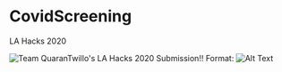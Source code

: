# CovidScreening
LA Hacks 2020

![Team QuaranTwillo's LA Hacks 2020 Submission!!](https://challengepost-s3-challengepost.netdna-ssl.com/photos/production/challenge_thumbnails/000/787/815/datas/original.png)
Format: ![Alt Text](url)
